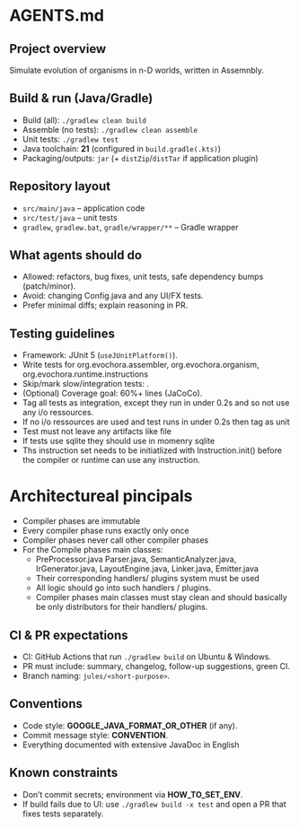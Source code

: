 # AGENTS.md

## Project overview
Simulate evolution of organisms in n-D worlds, written in Assemnbly.

## Build & run (Java/Gradle)
- Build (all): `./gradlew clean build`
- Assemble (no tests): `./gradlew clean assemble`
- Unit tests: `./gradlew test`
- Java toolchain: **21** (configured in `build.gradle(.kts)`)
- Packaging/outputs: `jar` (+ `distZip`/`distTar` if application plugin)

## Repository layout
- `src/main/java` – application code
- `src/test/java` – unit tests
- `gradlew`, `gradlew.bat`, `gradle/wrapper/**` – Gradle wrapper

## What agents should do
- Allowed: refactors, bug fixes, unit tests, safe dependency bumps (patch/minor).
- Avoid: changing Config.java and any UI/FX tests.
- Prefer minimal diffs; explain reasoning in PR.

## Testing guidelines
- Framework: JUnit 5 (`useJUnitPlatform()`).
- Write tests for org.evochora.assembler, org.evochora.organism, org.evochora.runtime.instructions
- Skip/mark slow/integration tests: .
- (Optional) Coverage goal: 60%+ lines (JaCoCo).
- Tag all tests as integration, except they run in under 0.2s and so not use any i/o ressources.
- If no i/o ressources are used and test runs in under 0.2s then tag as unit
- Test must not leave any artifacts like file
- If tests use sqlite they should use in momenry sqlite
- Ths instruction set needs to be initiatlized with Instruction.init() before the compiler or runtime can use any instruction.   

# Architectureal pincipals
- Compiler phases are immutable
- Every compiler phase runs exactly only once
- Compiler phases never call other compiler phases
- For the Compile phases main classes:
  - PreProcessor.java Parser.java, SemanticAnalyzer.java, IrGenerator.java, LayoutEngine.java, Linker.java, Emitter.java
  - Their corresponding handlers/ plugins system must be used
  - All logic should go into such handlers / plugins.
  - Compiler phases main classes must stay clean and should basically be only distributors for their handlers/ plugins. 
    
## CI & PR expectations
- CI: GitHub Actions that run `./gradlew build` on Ubuntu & Windows.
- PR must include: summary, changelog, follow-up suggestions, green CI.
- Branch naming: `jules/<short-purpose>`.

## Conventions
- Code style: **GOOGLE_JAVA_FORMAT_OR_OTHER** (if any).
- Commit message style: **CONVENTION**.
- Everything documented with extensive JavaDoc in English

## Known constraints
- Don’t commit secrets; environment via **HOW_TO_SET_ENV**.
- If build fails due to UI: use `./gradlew build -x test` and open a PR that fixes tests separately.
